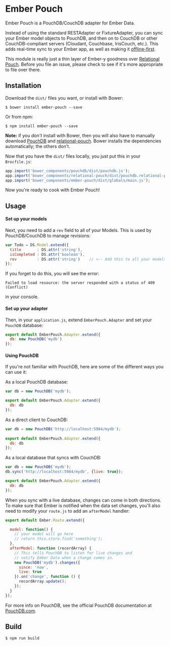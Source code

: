 # Ember Pouch

Ember Pouch is a PouchDB/CouchDB adapter for Ember Data.

Instead of using the standard RESTAdapter or FixtureAdapter, you can sync your Ember model objects to PouchDB, and then on to CouchDB or other CouchDB-compliant servers (Cloudant, Couchbase, IrisCouch, etc.). This adds real-time sync to your Ember app, as well as making it [offline-first](http://offlinefirst.org/).

This module is really just a thin layer of Ember-y goodness over [Relational Pouch](https://github.com/nolanlawson/relational-pouch). Before you file an issue, please check to see if it's more appropriate to file over there.

## Installation

Download the `dist/` files you want, or install with Bower:

    $ bower install ember-pouch --save

Or from npm:

    $ npm install ember-pouch --save

**Note:** if you *don't* install with Bower, then you will also have to manually download
[PouchDB](https://github.com/pouchdb/pouchdb) and [relational-pouch](https://github.com/nolanlawson/relational-pouch).
Bower installs the dependencies automatically; the others don't.

Now that you have the `dist/` files locally, you just put this in your `Brocfile.js`:

```js
app.import('bower_components/pouchdb/dist/pouchdb.js');
app.import('bower_components/relational-pouch/dist/pouchdb.relational-pouch.js');
app.import('bower_components/ember-pouch/dist/globals/main.js');
```

Now you're ready to cook with Ember Pouch!


## Usage

#### Set up your models

Next, you need to add a `rev` field to all of your Models. This is used by PouchDB/CouchDB
to manage revisions:

```js
var Todo = DS.Model.extend({
  title       : DS.attr('string'),
  isCompleted : DS.attr('boolean'),
  rev         : DS.attr('string')    // <-- Add this to all your models
});
```

If you forget to do this, you will see the error:

    Failed to load resource: the server responded with a status of 409 (Conflict)

in your console.

#### Set up your adapter

Then, in your `application.js`, extend `EmberPouch.Adapter` and set your `PouchDB` database:

```js
export default EmberPouch.Adapter.extend({
  db: new PouchDB('mydb')
});
```

#### Using PouchDB

If you're not familiar with PouchDB, here are some of the different ways you can use it:

As a local PouchDB database:

```js
var db = new PouchDB('mydb');

export default EmberPouch.Adapter.extend({
  db: db
});
```

As a direct client to CouchDB:

```js
var db = new PouchDB('http://localhost:5984/mydb');
 
export default EmberPouch.Adapter.extend({
  db: db
});
```

As a local database that syncs with CouchDB:

```js
var db = new PouchDB('mydb');
db.sync('http://localhost:5984/mydb', {live: true});

export default EmberPouch.Adapter.extend({
  db: db
});
```

When you sync with a live database, changes can come in both directions. To make sure that Ember is notified when the data set changes, you'll also need to modify your `route.js` to add an `afterModel` handler:

```js
export default Ember.Route.extend({

  model: function() {
    // your model will go here
    // return this.store.find('something');
  },
  afterModel: function (recordArray) {
    // This tells PouchDB to listen for live changes and
    // notify Ember Data when a change comes in.
    new PouchDB('mydb').changes({
      since: 'now', 
      live: true
    }).on('change', function () {
      recordArray.update();
    });
  }
});
```

For more info on PouchDB, see the official PouchDB documentation at [PouchDB.com](http://pouchdb.com).

## Build

    $ npm run build
